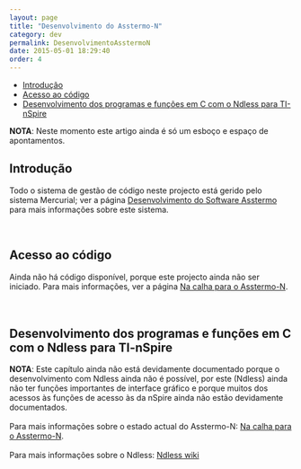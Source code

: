 ```yaml
---
layout: page
title: "Desenvolvimento do Asstermo-N"
category: dev
permalink: DesenvolvimentoAsstermoN
date: 2015-05-01 18:29:40
order: 4
---
```


  * [Introdução](#introduo)
  * [Acesso ao código](#acesso-ao-cdigo)
  * [Desenvolvimento dos programas e funções em C com o Ndless para TI-nSpire](#desenvolvimento-dos-programas-e-funes-em-c-com-o-ndless-para-ti-nspire)

**NOTA**: Neste momento este artigo ainda é só um esboço e espaço de apontamentos.

## Introdução
Todo o sistema de gestão de código neste projecto está gerido pelo sistema Mercurial; ver a página [Desenvolvimento do Software Asstermo](/DesenvolvimentoSoftware) para mais informações sobre este sistema.

<br>

## Acesso ao código
Ainda não há código disponível, porque este projecto ainda não ser iniciado. Para mais informações, ver a página [Na calha para o Asstermo-N](/Calha_TInSpire#asstermo-n).<br>
<br>
<br>

## Desenvolvimento dos programas e funções em C com o Ndless para TI-nSpire
<b>NOTA</b>: Este capítulo ainda não está devidamente documentado porque o desenvolvimento com Ndless ainda não é possível, por este (Ndless) ainda não ter funções importantes de interface gráfico e porque muitos dos acessos às funções de acesso às da nSpire ainda não estão devidamente documentados.<br>
<br>
Para mais informações sobre o estado actual do Asstermo-N: [Na calha para o Asstermo-N](/Calha_TInSpire#asstermo-n).<br>
<br>
Para mais informações sobre o Ndless: [Ndless wiki](http://hackspire.unsads.com/wiki/index.php/Main_Page)
